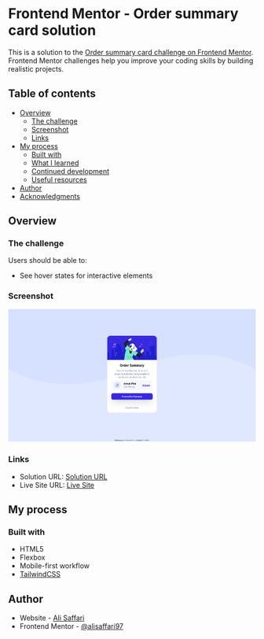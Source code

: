 # Frontend Mentor - Order summary card solution

This is a solution to the [Order summary card challenge on Frontend Mentor](https://www.frontendmentor.io/challenges/order-summary-component-QlPmajDUj). Frontend Mentor challenges help you improve your coding skills by building realistic projects. 

## Table of contents

- [Overview](#overview)
  - [The challenge](#the-challenge)
  - [Screenshot](#screenshot)
  - [Links](#links)
- [My process](#my-process)
  - [Built with](#built-with)
  - [What I learned](#what-i-learned)
  - [Continued development](#continued-development)
  - [Useful resources](#useful-resources)
- [Author](#author)
- [Acknowledgments](#acknowledgments)

## Overview

### The challenge

Users should be able to:

- See hover states for interactive elements

### Screenshot

![](./screenshot.png)

### Links

- Solution URL: [Solution URL](https://www.frontendmentor.io/solutions/mobile-first-with-tailwind-css-g-sg-5rw9)
- Live Site URL: [Live Site](https://order-summery-card.vercel.app/)

## My process

### Built with

- HTML5
- Flexbox
- Mobile-first workflow
- [TailwindCSS](https://tailwindcss.com)
## Author

- Website - [Ali Saffari](https://github.com/alivsaffari)
- Frontend Mentor - [@alisaffari97](https://www.frontendmentor.io/profile/alisaffari97)